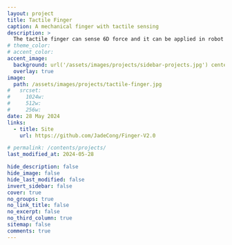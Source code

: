 ```yaml
---
layout: project
title: Tactile Finger
caption: A mechanical finger with tactile sensing
description: >
  The tactile finger can sense 6D force and it can be applied in robot perception.
# theme_color:
# accent_color:
accent_image:
  background: url('/assets/images/projects/sidebar-projects.jpg') center/cover
  overlay: true
image:
  path: /assets/images/projects/tactile-finger.jpg
#   srcset:
#     1024w:
#     512w:
#     256w:
date: 28 May 2024
links:
  - title: Site
    url: https://github.com/JadeCong/Finger-V2.0

# permalink: /contents/projects/
last_modified_at: 2024-05-28

hide_description: false
hide_image: false
hide_last_modified: false
invert_sidebar: false
cover: true
no_groups: true
no_link_title: false
no_excerpt: false
no_third_column: true
sitemap: false
comments: true
---
```

